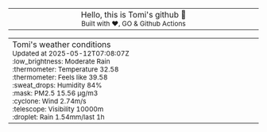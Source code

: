 
<div align="center">
<table>
<tbody>
<td align="center">
<img width="2000" height="0"><br>
Hello, this is Tomi's github 👋<br>
<sup>Built with ❤️, GO & Github Actions</sup><br>
<img width="2000" height="0">
</td>
</tbody>
</table>
</div>
<table>
<tbody>
<td align="left">
<img width="2000" height="0"><br>
Tomi's weather conditions<br>
<sup>Updated at 2025-05-12T07:08:07Z</sup><br>
<sup>:low_brightness: Moderate Rain</sup><br>
<sup>:thermometer: Temperature 32.58 </sup><br>
<sup>:thermometer: Feels like 39.58</sup><br>
<sup>:sweat_drops: Humidity 84%</sup><br>
<sup>:mask: PM2.5 15.56 μg/m3</sup><br>
<sup>:cyclone: Wind 2.74m/s </sup><br>
<sup>:telescope: Visibility 10000m </sup><br>
<sup>:droplet: Rain 1.54mm/last 1h </sup><br>
<img width="2000" height="0">
</td>
<td align="left">
<img width="2000" height="0"><br>
<br>
<img width="2000" height="0">
</td>
</tbody>
</table>
</div>
    